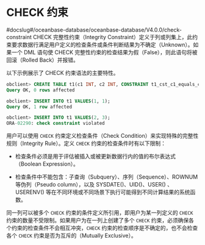 CHECK 约束 
=============================
#docslug#/oceanbase-database/oceanbase-database/V4.0.0/check-constraint
CHECK 完整性约束（Integrity Constraint）定义于列或列集上，此约束要求数据行满足用户定义的检查条件或条件判断结果为不确定（Unknown）。如果一个 DML 语句使 CHECK 完整性约束的检查结果为假（False），则此语句将被回滚（Rolled Back）并报错。

以下示例展示了 CHECK 约束语法的主要特性。

```sql
obclient> CREATE TABLE t1(c1 INT, c2 INT, CONSTRAINT t1_cst_c1_equals_c2 CHECK(c1 = c2));
Query OK, 0 rows affected

obclient> INSERT INTO t1 VALUES(1, 1);
Query OK, 1 row affected

obclient> INSERT INTO t1 VALUES(2, 3);
ORA-02290: check constraint violated
```



用户可以使用 `CHECK` 约束定义检查条件（Check Condition）来实现特殊的完整性规则（Integrity Rule）。定义 `CHECK` 约束的检查条件时有以下限制：

* 检查条件必须是用于评估被插入或被更新数据行内的值的布尔表达式（Boolean Expression）。

  

* 检查条件中不能包含：子查询（Subquery）、序列（Sequence）、ROWNUM 等伪列（Pseudo column），以及 SYSDATE()、UID()、USER() 、USERENV() 等在不同环境或不同场景下执行可能得到不同计算结果的系统函数。

  




同一列可以被多个 `CHECK` 约束的条件定义所引用，即用户为某一列定义的 `CHECK` 约束的数量不受限制。如果用户为在一列上创建了多个 `CHECK` 约束，必须确保各个约束的检查条件不会相互冲突，`CHECK` 约束的检查顺序是不确定的，也不会检查各个 `CHECK` 约束是否为互斥的（Mutually Exclusive）。

